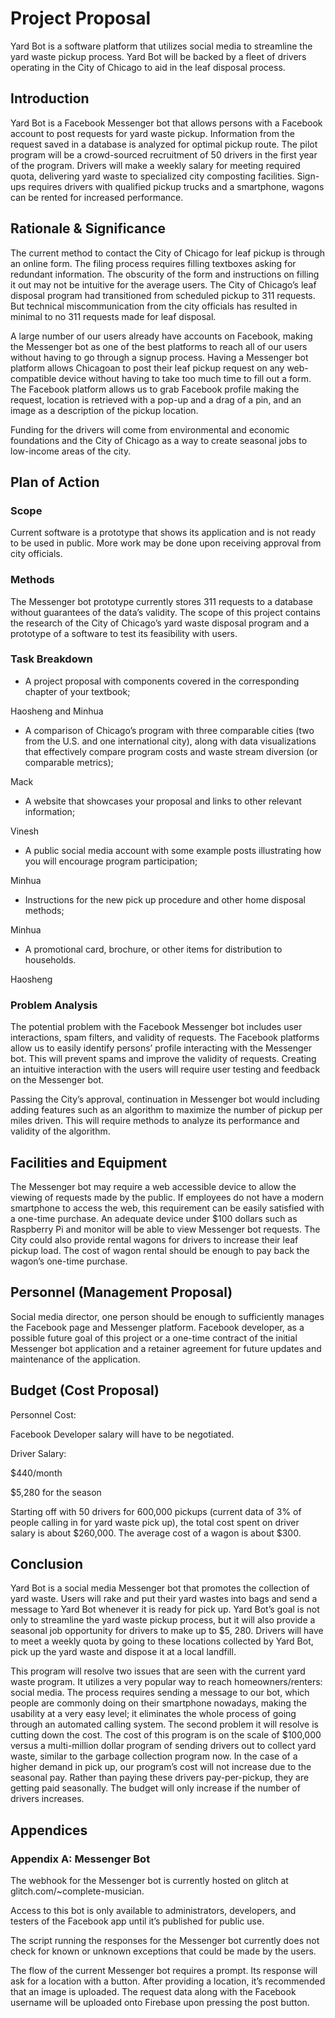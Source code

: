 # Project Proposal

Yard Bot is a software platform that utilizes social media to streamline the yard waste pickup process. Yard Bot will be backed by a fleet of drivers operating in the City of Chicago to aid in the leaf disposal process.

## Introduction

Yard Bot is a Facebook Messenger bot that allows persons with a Facebook account to post requests for yard waste pickup. Information from the request saved in a database is analyzed for optimal pickup route. 
The pilot program will be a crowd-sourced recruitment of 50 drivers in the first year of the program. Drivers will make a weekly salary for meeting required quota, delivering yard waste to specialized city composting facilities. Sign-ups requires drivers with qualified pickup trucks and a smartphone, wagons can be rented for increased performance.

## Rationale & Significance

The current method to contact the City of Chicago for leaf pickup is through an online form. The filing process requires filling textboxes asking for redundant information. The obscurity of the form and instructions on filling it out may not be intuitive for the average users. 
The City of Chicago’s leaf disposal program had transitioned from scheduled pickup to 311 requests.  But technical miscommunication from the city officials has resulted in minimal to no 311 requests made for leaf disposal. 

A large number of our users already have accounts on Facebook, making the Messenger bot as one of the best platforms to reach all of our users without having to go through a signup process.
Having a Messenger bot platform allows Chicagoan to post their leaf pickup request on any web-compatible device without having to take too much time to fill out a form. 
The Facebook platform allows us to grab Facebook profile making the request, location is retrieved with a pop-up and a drag of a pin, and an image as a description of the pickup location.

Funding for the drivers will come from environmental and economic foundations and the City of Chicago as a way to create seasonal jobs to low-income areas of the city.

## Plan of Action

### Scope

Current software is a prototype that shows its application and is not ready to be used in public. More work may be done upon receiving approval from city officials.

### Methods

The Messenger bot prototype currently stores 311 requests to a database without guarantees of the data’s validity.
The scope of this project contains the research of the City of Chicago’s yard waste disposal program and a prototype of a software to test its feasibility with users. 

### Task Breakdown

* A project proposal with components covered in the corresponding chapter of your textbook;

Haosheng and Minhua

* A comparison of Chicago’s program with three comparable cities (two from the U.S. and one international city), along with data visualizations that effectively compare program costs and waste stream diversion (or comparable metrics);

Mack

* A website that showcases your proposal and links to other relevant information;

Vinesh

* A public social media account with some example posts illustrating how you will encourage program participation;

Minhua

* Instructions for the new pick up procedure and other home disposal methods;

Minhua

* A promotional card, brochure, or other items for distribution to households.

Haosheng

### Problem Analysis

The potential problem with the Facebook Messenger bot includes user interactions, spam filters, and validity of requests. The Facebook platforms allow us to easily identify persons’ profile interacting with the Messenger bot. This will prevent spams and improve the validity of requests. Creating an intuitive interaction with the users will require user testing and feedback on the Messenger bot.

Passing the City’s approval, continuation in Messenger bot would including adding features such as an algorithm to maximize the number of pickup per miles driven. This will require methods to analyze its performance and validity of the algorithm.

## Facilities and Equipment

The Messenger bot may require a web accessible device to allow the viewing of requests made by the public. If employees do not have a modern smartphone to access the web, this requirement can be easily satisfied with a one-time purchase. An adequate device under $100 dollars such as Raspberry Pi and monitor will be able to view Messenger bot requests.
The City could also provide rental wagons for drivers to increase their leaf pickup load. The cost of wagon rental should be enough to pay back the wagon’s one-time purchase.

## Personnel (Management Proposal)

Social media director, one person should be enough to sufficiently manages the Facebook page and Messenger platform.
Facebook developer, as a possible future goal of this project or a one-time contract of the initial Messenger bot application and a retainer agreement for future updates and maintenance of the application.

## Budget (Cost Proposal)

Personnel Cost: 

Facebook Developer salary will have to be negotiated. 

Driver Salary: 

$440/month 

$5,280 for the season

Starting off with 50 drivers for 600,000 pickups (current data of 3% of people calling in for yard waste pick up), the total cost spent on driver salary is about $260,000. 
The average cost of a wagon is about $300. 

## Conclusion

Yard Bot is a social media Messenger bot that promotes the collection of yard waste. Users will rake and put their yard wastes into bags and send a message to Yard Bot whenever it is ready for pick up. Yard Bot’s goal is not only to streamline the yard waste pickup process, but it will also provide a seasonal job opportunity for drivers to make up to $5, 280. Drivers will have to meet a weekly quota by going to these locations collected by Yard Bot, pick up the yard waste and dispose it at a local landfill. 

This program will resolve two issues that are seen with the current yard waste program. It utilizes a very popular way to reach homeowners/renters: social media. The process requires sending a message to our bot, which people are commonly doing on their smartphone nowadays, making the usability at a very easy level; it eliminates the whole process of going through an automated calling system. The second problem it will resolve is cutting down the cost. The cost of this program is on the scale of $100,000 versus a multi-million dollar program of sending drivers out to collect yard waste, similar to the garbage collection program now. In the case of a higher demand in pick up, our program’s cost will not increase due to the seasonal pay. Rather than paying these drivers pay-per-pickup, they are getting paid seasonally. The budget will only increase if the number of drivers increases. 

## Appendices

### Appendix A: Messenger Bot

The webhook for the Messenger bot is currently hosted on glitch at glitch.com/~complete-musician. 

Access to this bot is only available to administrators, developers, and testers of the Facebook app until it’s published for public use.

The script running the responses for the Messenger bot currently does not check for known or unknown exceptions that could be made by the users. 

The flow of the current Messenger bot requires a prompt. Its response will ask for a location with a button. After providing a location, it’s recommended that an image is uploaded. The request data along with the Facebook username will be uploaded onto Firebase upon pressing the post button.
